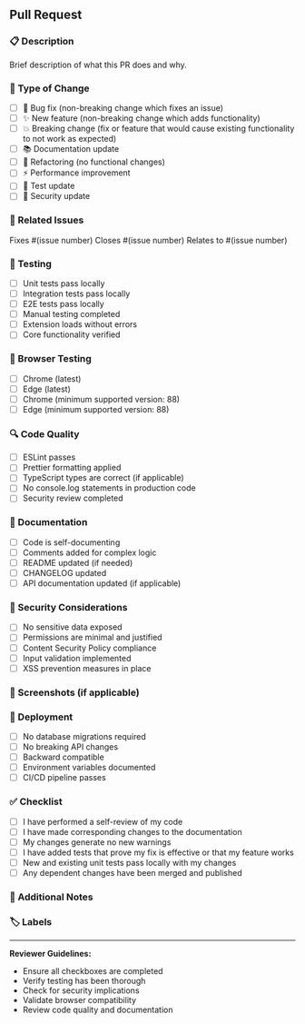 ## Pull Request

### 📋 Description
Brief description of what this PR does and why.

### 🔧 Type of Change
- [ ] 🐛 Bug fix (non-breaking change which fixes an issue)
- [ ] ✨ New feature (non-breaking change which adds functionality)
- [ ] 💥 Breaking change (fix or feature that would cause existing functionality to not work as expected)
- [ ] 📚 Documentation update
- [ ] 🔧 Refactoring (no functional changes)
- [ ] ⚡ Performance improvement
- [ ] 🧪 Test update
- [ ] 🔐 Security update

### 🎯 Related Issues
Fixes #(issue number)
Closes #(issue number)
Relates to #(issue number)

### 🧪 Testing
- [ ] Unit tests pass locally
- [ ] Integration tests pass locally
- [ ] E2E tests pass locally
- [ ] Manual testing completed
- [ ] Extension loads without errors
- [ ] Core functionality verified

### 📱 Browser Testing
- [ ] Chrome (latest)
- [ ] Edge (latest)
- [ ] Chrome (minimum supported version: 88)
- [ ] Edge (minimum supported version: 88)

### 🔍 Code Quality
- [ ] ESLint passes
- [ ] Prettier formatting applied
- [ ] TypeScript types are correct (if applicable)
- [ ] No console.log statements in production code
- [ ] Security review completed

### 📖 Documentation
- [ ] Code is self-documenting
- [ ] Comments added for complex logic
- [ ] README updated (if needed)
- [ ] CHANGELOG updated
- [ ] API documentation updated (if applicable)

### 🔐 Security Considerations
- [ ] No sensitive data exposed
- [ ] Permissions are minimal and justified
- [ ] Content Security Policy compliance
- [ ] Input validation implemented
- [ ] XSS prevention measures in place

### 📸 Screenshots (if applicable)
<!-- Add screenshots for UI changes -->

### 🚀 Deployment
- [ ] No database migrations required
- [ ] No breaking API changes
- [ ] Backward compatible
- [ ] Environment variables documented
- [ ] CI/CD pipeline passes

### ✅ Checklist
- [ ] I have performed a self-review of my code
- [ ] I have made corresponding changes to the documentation
- [ ] My changes generate no new warnings
- [ ] I have added tests that prove my fix is effective or that my feature works
- [ ] New and existing unit tests pass locally with my changes
- [ ] Any dependent changes have been merged and published

### 📝 Additional Notes
<!-- Any additional information that reviewers should know -->

### 🏷️ Labels
<!-- The following labels will be automatically added based on your selections above -->
<!-- You can also manually add: enhancement, bug, documentation, security, performance, etc. -->

---

**Reviewer Guidelines:**
- Ensure all checkboxes are completed
- Verify testing has been thorough
- Check for security implications
- Validate browser compatibility
- Review code quality and documentation